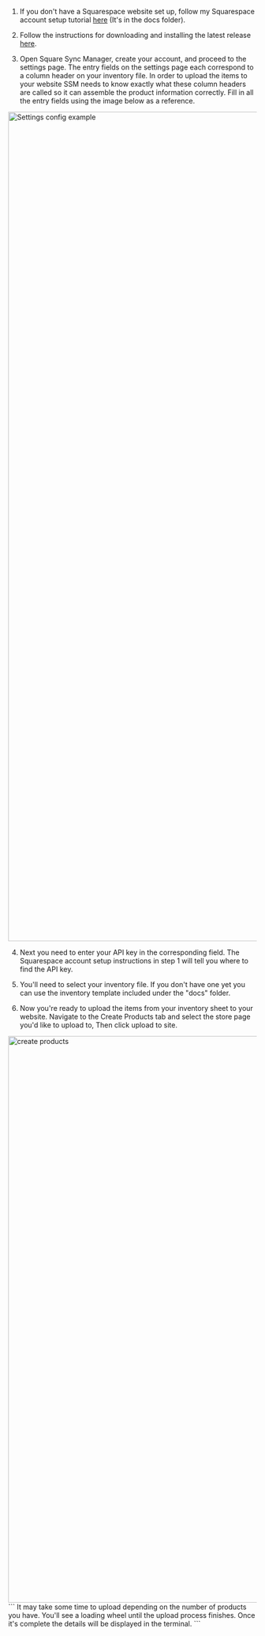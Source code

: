 1. If you don't have a Squarespace website set up, follow my Squarespace account setup tutorial [here](https://github.com/biscuitbuns23/Square-Sync-Manager/blob/Initial-consolidated/docs/Squarespace%20account%20tutorial.md) (It's in the docs folder).
   
2. Follow the instructions for downloading and installing the latest release [here](https://github.com/biscuitbuns23/Square-Sync-Manager/releases).
   
3. Open Square Sync Manager, create your account, and proceed to the settings page.
The entry fields on the settings page each correspond to a column header on your inventory
file. In order to upload the items to your website SSM needs to know exactly what these column
headers are called so it can assemble the product information correctly. Fill in all the entry
fields using the image below as a reference.
<img width="1679" alt="Settings config example" src="https://github.com/biscuitbuns23/Square-Sync-Manager/assets/28676599/c4ca414b-1427-4a88-831f-10321abba5ad">

4. Next you need to enter your API key in the corresponding field. The Squarespace account setup
instructions in step 1 will tell you where to find the API key.

5. You'll need to select your inventory file. If you don't have one yet you can use
the inventory template included under the "docs" folder.

6. Now you're ready to upload the items from your inventory sheet to your website.
Navigate to the Create Products tab and select the store page you'd like to
upload to, Then click upload to site.
<img width="1147" alt="create products" src="https://github.com/biscuitbuns23/Square-Sync-Manager/assets/28676599/cdb88b72-83b8-4b9e-b09c-afede0200278">
```
It may take some time to upload depending on the number of products you have. You'll see a loading wheel
until the upload process finishes. Once it's complete the details will be displayed in the terminal.
```
